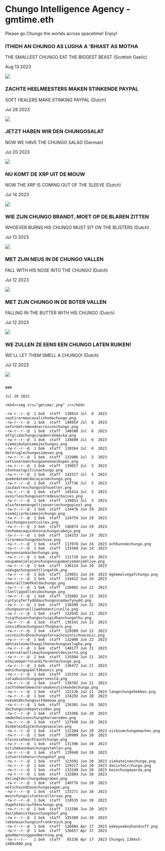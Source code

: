 # Chungo Intelligence Agency - gmtime.eth

Please go Chungo the worlds across spacetime! Enjoy!


### ITHIDH AN CHUNGO AS LUGHA A 'BHIAST AS MOTHA

THE SMALLEST CHUNGO EAT THE BIGGEST BEAST (Scottish Gaelic)

Aug 13 2023

<kbd><img src="gmtime/ithidhanchungoaslughaabhiastasmotha.png" /></kbd>


### ZACHTE HEELMEESTERS MAKEN STINKENDE PAYPAL

SOFT HEALERS MAKE STINKING PAYPAL (Dutch)

Jul 28 2023

<kbd><img src="gmtime/zachteheelmeestersmakenstinkendepaypal.png" /></kbd>


### JETZT HABEN WIR DEN CHUNGOSALAT

NOW WE HAVE THE CHUNGO SALAD (German)

Jul 20 2023

<kbd><img src="gmtime/jetzthabenwirdenchungosalat.png" /></kbd>


### NU KOMT DE XRP UIT DE MOUW

NOW THE XRP IS COMING OUT OF THE SLEEVE (Dutch)

Jul 14 2023

<kbd><img src="gmtime/nukomtdexrpuitdemouw.png" /></kbd>


### WIE ZIJN CHUNGO BRANDT, MOET OP DE BLAREN ZITTEN

WHOEVER BURNS HIS CHUNGO MUST SIT ON THE BLISTERS (Dutch)

Jul 13 2023

<kbd><img src="gmtime/wiezijnchungobrandtmoetopdeblarenzitten.png" /></kbd>


### MET ZIJN NEUS IN DE CHUNGO VALLEN

FALL WITH HIS NOSE INTO THE CHUNGO (Dutch)

Jul 12 2023

<kbd><img src="gmtime/metzijnneusindechungovallen.png" /></kbd>


### MET ZIJN CHUNGO IN DE BOTER VALLEN

FALLING IN THE BUTTER WITH HIS CHUNGO (Dutch)

Jul 12 2023

<kbd><img src="gmtime/metzijnchungoindebotervallen.png" /></kbd>

### WE ZULLEN ZE EENS EEN CHUNGO LATEN RUIKEN!

WE'LL LET THEM SMELL A CHUNGO! (Dutch)

Jul 12 2023

<kbd><img src="gmtime/wezullenzeeenseenchungolatenruiken.png" /></kbd>

```

###

Jul 20 2023

<kbd><img src="gmtime/.png" /></kbd>

-rw-r--r--@  1 bok  staff  138014 Jul  8  2023 voutirarmeucavalinhodachungo.png
-rw-r--r--@  1 bok  staff  140954 Jul  8  2023 seformótremendoarrozconchungo.png
-rw-r--r--@  1 bok  staff  140580 Jul  6  2023 attglidachungoinpåenräkmacka.png
-rw-r--r--@  1 bok  staff  134600 Jul  6  2023 niemójmałpniemojechungos.png
-rw-r--r--@  1 bok  staff  130364 Jul  6  2023 deteruglechungosimosen.png
-rw-r--r--@  1 bok  staff  133906 Jul  5  2023 ietsvooreenchungoeneeneikopen.png
-rw-r--r--@  1 bok  staff  139057 Jul  5  2023 słońnastąpiłcinachungo.png
-rw-r--r--@  1 bok  staff  143317 Jul  5  2023 quemnãotemcãocaçacomchungo.png
-rw-r--r--@  1 bok  staff  137736 Jul  5  2023 jaidautreschungosàfouetter.png
-rw-r--r--@  1 bok  staff  145414 Jul  5  2023 avoirleschungosentredeuxchaises.png
-rw-r--r--@  1 bok  staff  139853 Jul  5  2023 alsofereenengeltjeoverjechungopiest.png
-rw-r--r--@  1 bok  staff  134476 Jun 29  2023 niemójcyrkniemojechungo.png
-rw-r--r--@  1 bok  staff  124754 Jun 29  2023 leschungossontcuites.png
-rw-r--r--@  1 bok  staff  146874 Jun 29  2023 tenhomacaquinhosnachungocabeça.png
-rw-r--r--@  1 bok  staff  134333 Jun 29  2023 tirarmeuchungodachuva.png
-rw-r--r--@  1 bok  staff  117078 Jun 24  2023 echhunndechungo.png
-rw-r--r--@  1 bok  staff  133369 Jun 24  2023 benyensankachechungo.png
-rw-r--r--@  1 bok  staff  131720 Jun 24  2023 noupamanjelajanchungonoupamanjemanjebliye.png
-rw-r--r--@  1 bok  staff  136124 Jun 24  2023 núdugachungovettlingatök.png
-rw-r--r--@  1 bok  staff  129851 Jun 24  2023 égkemalvegafchungo.png
-rw-r--r--@  1 bok  staff  134422 Jun 24  2023 kemuralltmeðkaldachungo.png
-rw-r--r--@  1 bok  staff  126802 Jun 22  2023 llonllygodllenibochungo.png
-rw-r--r--@  1 bok  staff  135002 Jun 22  2023 cyntycyferfydddauchungosnadaufynydd.png
-rw-r--r--@  1 bok  staff  138399 Jun 22  2023 chungosorunlliwehedantirunlle.png
-rw-r--r--@  1 bok  staff  132645 Jun 22  2023 tuigthusanchungostuigidhanchungothu.png
-rw-r--r--@  1 bok  staff  136141 Jun 22  2023 innsidhnachungoastfhoghare.png
-rw-r--r--@  1 bok  staff  129309 Jun 22  2023 coinnichidhnachungofarnachcoinnichnacnuic.png
-rw-r--r--@  1 bok  staff  132900 Jun 22  2023 abhiastasmuthaagithenachungoaslugha.png
-rw-r--r--@  1 bok  staff  140177 Jun 21  2023 creerselaúltimachungoeneldesierto.png
-rw-r--r--@  1 bok  staff  135504 Jun 21  2023 elmismoperrocondiferentechungo.png
-rw-r--r--@  1 bok  staff  136472 Jun 21  2023 monichungopäältäkaunis.png
-rw-r--r--@  1 bok  staff  135359 Jun 21  2023 sataakuinchungoperseestä.png
-rw-r--r--@  1 bok  staff  138702 Jun 21  2023 zachteheelmeestersmakenstinkendechungo.png
-rw-r--r--@  1 bok  staff  122126 Jun 21  2023 langechungohebben.png
-rw-r--r--@  1 bok  staff  134292 Jun 20  2023 nukomtdechungouitdemouw.png
-rw-r--r--@  1 bok  staff  126301 Jun 20  2023 dechungoindepotvinden.png
-rw-r--r--@  1 bok  staff  133366 Jun 20  2023 umdenheissenchungoherumreden.png
-rw-r--r--@  1 bok  staff  127948 Jun 20  2023 diebeleidigtechungospielen.png
-rw-r--r--@  1 bok  staff  132104 Jun 20  2023 sichzumchungomachen.png
-rw-r--r--@  1 bok  staff  130909 Jun 20  2023 kleinviehmachtauchchungo.png
-rw-r--r--@  1 bok  staff  131396 Jun 20  2023 mitihmkannmanchungostehlen.png
-rw-r--r--@  1 bok  staff  129948 Jun 20  2023 ichverstehenurchungohof.png
-rw-r--r--@  1 bok  staff  123592 Jun 20  2023 siehateinenchungo.png
-rw-r--r--@  1 bok  staff  129217 Jun 20  2023 dasistmirchungo.png
-rw-r--r--@  1 bok  staff  132249 Jun 20  2023 keinchungowarda.png
-rw-r--r--@  1 bok  staff  132803 Jun 20  2023 daliegtderchungobegraben.png
-rw-r--r--@  1 bok  staff  140776 Jun 20  2023 wofuchsundhasechungosagen.png
-rw-r--r--@  1 bok  staff  133271 Jun 20  2023 meinchungoistunterallersau.png
-rw-r--r--@  1 bok  staff  134535 Jun 20  2023 dugehstmiraufdenchungo.png
-rw-r--r--@  1 bok  staff  131586 Jun 20  2023 daslebenistkeinchungohof.png
-rw-r--r--@  1 bok  staff  135389 Jun 20  2023 lebenwiechungoinfrankreich.png
-rw-r--r--@  1 bok  staff  126884 Apr 17  2023 wakeywakeyhandsoff.png
-rw-r--r--@  1 bok  staff  126657 Apr 17  2023 goodmorninggoodmorning.png
-rw-r--r--   1 bok  staff   85336 Apr 17  2023 Chungos_1384x5-2400x800.png

```
